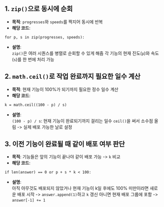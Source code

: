 ## 1. `zip()`으로 동시에 순회
- **목적**: `progresses`와 `speeds`를 짝지어 동시에 반복
- **해당 코드**:
```
for p, s in zip(progresses, speeds):
```
- **설명**:   
  `zip()`은 여러 시퀀스를 병렬로 순회할 수 있게 해줌
  각 기능의 현재 진도(`p`)와 속도(`s`)를 한 번에 처리 가능

## 2. `math.ceil()`로 작업 완료까지 필요한 일수 계산
- **목적**: 현재 기능이 100%가 되기까지 필요한 정수 일수 계산
- **해당 코드**:
```
k = math.ceil((100 - p) / s)
```
- **설명**:   
  `(100 - p) / s`: 현재 기능이 완료되기까지 걸리는 일수
  `ceil()`을 써서 소수점 올림 -> 실제 배포 가능한 날로 설정

## 3. 이전 기능이 완료될 때 같이 배포 여부 판단
- **목적**: 기능들은 앞의 기능이 끝나야 같이 배포 가능 -> `k` 비교
- **해당 코드**:
```
if len(answer) == 0 or p + s * k < 100:
```
- **설명**:   
  아직 아무것도 배포되지 않았거나 현재 기능이 k일 후에도 100% 미만이라면 새로운 배포 시작
  -> `answer.append(1)`하고 `k` 갱신
  아니면 현재 배포 그룹에 포함 -> `answer[-1] += 1`
